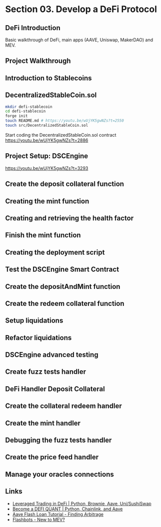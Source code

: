 # Section 03. Develop a DeFi Protocol

## DeFi Introduction

Basic walkthrough of DeFi, main apps (AAVE, Uniswap, MakerDAO) and MEV.

## Project Walkthrough

## Introduction to Stablecoins

## DecentralizedStableCoin.sol

```bash
mkdir defi-stablecoin
cd defi-stablecoin
forge init
touch README.md # https://youtu.be/wUjYK5gwNZs?t=2550
touch src/DecentralizedStableCoin.sol
```

Start coding the DecentralizedStableCoin.sol contract
https://youtu.be/wUjYK5gwNZs?t=2886

## Project Setup: DSCEngine

https://youtu.be/wUjYK5gwNZs?t=3293

## Create the deposit collateral function

## Creating the mint function

## Creating and retrieving the health factor

## Finish the mint function

## Creating the deployment script

## Test the DSCEngine Smart Contract

## Create the depositAndMint function

## Create the redeem collateral function

## Setup liquidations

## Refactor liquidations

## DSCEngine advanced testing

## Create fuzz tests handler

## DeFi Handler Deposit Collateral

## Create the collateral redeem handler

## Create the mint handler

## Debugging the fuzz tests handler

## Create the price feed handler

## Manage your oracles connections

## Links

- [Leveraged Trading in DeFi | Python, Brownie, Aave, Uni/SushiSwap](https://www.youtube.com/watch?v=TmNGAvI-RUA)
- [Become a DEFI QUANT | Python, Chainlink, and Aave](https://www.youtube.com/watch?v=x0YDcZly_PU)
- [Aave Flash Loan Tutorial - Finding Arbitrage](https://www.youtube.com/watch?v=Aw7yvGFtOvI)
- [Flashbots - New to MEV?](https://docs.flashbots.net/new-to-mev)
